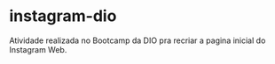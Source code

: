 # instagram-dio
Atividade realizada no Bootcamp da DIO pra recriar a pagina inicial do Instagram Web.
